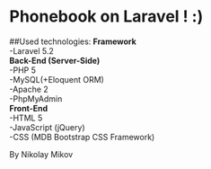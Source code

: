 # Phonebook on Laravel !   :)

##Used technologies:
  <b>Framework </b><br />
  -Laravel 5.2<br />
  <b> Back-End (Server-Side)</b><br />
  -PHP 5 <br />
  -MySQL(+Eloquent ORM)<br />
  -Apache 2 <br />
  -PhpMyAdmin <br />
   <b>Front-End</b><br />
  -HTML 5<br />
  -JavaScript (jQuery)<br />
  -CSS (MDB Bootstrap CSS Framework)<br />
  
  

  By Nikolay Mikov
